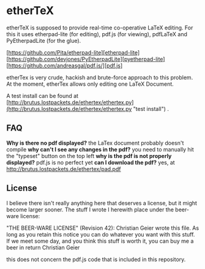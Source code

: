 etherTeX
========

etherTeX is supposed to provide real-time co-operative LaTeX
editing. For this it uses etherpad-lite (for editing), pdf.js (for viewing),
pdfLaTeX and PyEtherpadLite (for the glue).

[https://github.com/Pita/etherpad-lite][etherpad-lite]
[https://github.com/devjones/PyEtherpadLite][pyetherpad-lite]
[https://github.com/andreasgal/pdf.js/][pdf.js]

etherTex is very crude, hackish and brute-force approach to this problem.
At the moment, etherTex allows only editing one LaTeX Document.

A test install can be found at [http://brutus.lostpackets.de/ethertex/ethertex.py](http://brutus.lostpackets.de/ethertex/ethertex.py "test install") .

FAQ
---
**Why is there no pdf displayed?**
the LaTex document probably doesn't compile
**why can't I see any changes in the pdf?**
you need to manually hit the "typeset" button on the top left
**why is the pdf is not properly displayed?**
pdf.js is no perfect yet
**can I download the pdf?**
yes, at http://brutus.lostpackets.de/ethertex/pad.pdf

License
-------
I believe there isn't really anything here that deserves a license, but it
might become larger sooner. The stuff I wrote I herewith place under the
beer-ware license:

"THE BEER-WARE LICENSE" (Revision 42): Christian Geier wrote this file. As
long as you retain this notice you can do whatever you want with this stuff.
If we meet some day, and you think this stuff is worth it, you can buy me a
beer in return Christian Geier

this does not concern the pdf.js code that is included in this repository.
